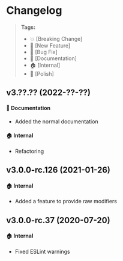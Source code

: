 Changelog
=========

> **Tags:**
> - :boom:       [Breaking Change]
> - :rocket:     [New Feature]
> - :bug:        [Bug Fix]
> - :memo:       [Documentation]
> - :house:      [Internal]
> - :nail_care:  [Polish]

## v3.??.?? (2022-??-??)

#### :memo: Documentation

* Added the normal documentation

#### :house: Internal

* Refactoring

## v3.0.0-rc.126 (2021-01-26)

#### :house: Internal

* Added a feature to provide raw modifiers

## v3.0.0-rc.37 (2020-07-20)

#### :house: Internal

* Fixed ESLint warnings
